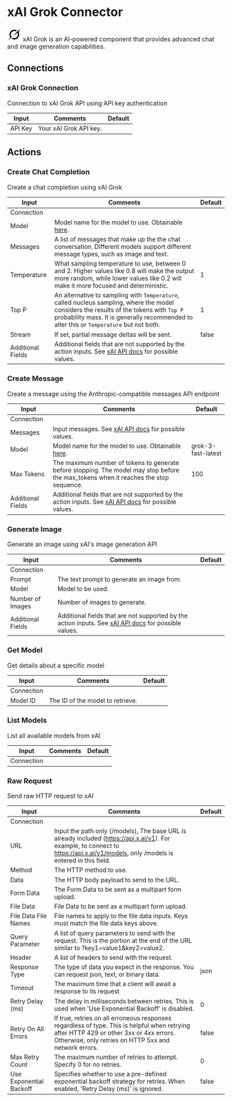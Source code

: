 # xAI Grok Connector

![xAI Grok](./assets/xai-grok.png#connector-icon)
xAI Grok is an AI-powered component that provides advanced chat and image generation capabilities.

## Connections

### xAI Grok Connection

Connection to xAI Grok API using API key authentication

| Input   | Comments               | Default |
| ------- | ---------------------- | ------- |
| API Key | Your xAI Grok API key. |         |

## Actions

### Create Chat Completion

Create a chat completion using xAI Grok

| Input             | Comments                                                                                                                                                                                                                            | Default |
| ----------------- | ----------------------------------------------------------------------------------------------------------------------------------------------------------------------------------------------------------------------------------- | ------- |
| Connection        |                                                                                                                                                                                                                                     |         |
| Model             | Model name for the model to use. Obtainable [here](https://docs.x.ai/docs/models).                                                                                                                                                  |         |
| Messages          | A list of messages that make up the the chat conversation. Different models support different message types, such as image and text.                                                                                                |         |
| Temperature       | What sampling temperature to use, between 0 and 2. Higher values like 0.8 will make the output more random, while lower values like 0.2 will make it more focused and deterministic.                                                | 1       |
| Top P             | An alternative to sampling with `Temperature`, called nucleus sampling, where the model considers the results of the tokens with `Top P` probability mass. It is generally recommended to alter this or `Temperature` but not both. | 1       |
| Stream            | If set, partial message deltas will be sent.                                                                                                                                                                                        | false   |
| Additional Fields | Additional fields that are not supported by the action inputs. See [xAI API docs](https://docs.x.ai/docs/api-reference#chat-completions) for possible values.                                                                       |         |

### Create Message

Create a message using the Anthropic-compatible messages API endpoint

| Input             | Comments                                                                                                                                                                   | Default            |
| ----------------- | -------------------------------------------------------------------------------------------------------------------------------------------------------------------------- | ------------------ |
| Connection        |                                                                                                                                                                            |                    |
| Messages          | Input messages. See [xAI API docs](https://docs.x.ai/docs/api-reference#messages-anthropic-compatible) for possible values.                                                |                    |
| Model             | Model name for the model to use. Obtainable [here](https://docs.x.ai/docs/models).                                                                                         | grok-3-fast-latest |
| Max Tokens        | The maximum number of tokens to generate before stopping. The model may stop before the max_tokens when it reaches the stop sequence.                                      | 100                |
| Additional Fields | Additional fields that are not supported by the action inputs. See [xAI API docs](https://docs.x.ai/docs/api-reference#messages-anthropic-compatible) for possible values. |                    |

### Generate Image

Generate an image using xAI's image generation API

| Input             | Comments                                                                                                                                                       | Default |
| ----------------- | -------------------------------------------------------------------------------------------------------------------------------------------------------------- | ------- |
| Connection        |                                                                                                                                                                |         |
| Prompt            | The text prompt to generate an image from.                                                                                                                     |         |
| Model             | Model to be used.                                                                                                                                              |         |
| Number of Images  | Number of images to generate.                                                                                                                                  |         |
| Additional Fields | Additional fields that are not supported by the action inputs. See [xAI API docs](https://docs.x.ai/docs/api-reference#image-generations) for possible values. |         |

### Get Model

Get details about a specific model

| Input      | Comments                         | Default |
| ---------- | -------------------------------- | ------- |
| Connection |                                  |         |
| Model ID   | The ID of the model to retrieve. |         |

### List Models

List all available models from xAI

| Input      | Comments | Default |
| ---------- | -------- | ------- |
| Connection |          |         |

### Raw Request

Send raw HTTP request to xAI

| Input                   | Comments                                                                                                                                                                                         | Default |
| ----------------------- | ------------------------------------------------------------------------------------------------------------------------------------------------------------------------------------------------ | ------- |
| Connection              |                                                                                                                                                                                                  |         |
| URL                     | Input the path only (/models), The base URL is already included (https://api.x.ai/v1). For example, to connect to https://api.x.ai/v1/models, only /models is entered in this field.             |         |
| Method                  | The HTTP method to use.                                                                                                                                                                          |         |
| Data                    | The HTTP body payload to send to the URL.                                                                                                                                                        |         |
| Form Data               | The Form Data to be sent as a multipart form upload.                                                                                                                                             |         |
| File Data               | File Data to be sent as a multipart form upload.                                                                                                                                                 |         |
| File Data File Names    | File names to apply to the file data inputs. Keys must match the file data keys above.                                                                                                           |         |
| Query Parameter         | A list of query parameters to send with the request. This is the portion at the end of the URL similar to ?key1=value1&key2=value2.                                                              |         |
| Header                  | A list of headers to send with the request.                                                                                                                                                      |         |
| Response Type           | The type of data you expect in the response. You can request json, text, or binary data.                                                                                                         | json    |
| Timeout                 | The maximum time that a client will await a response to its request                                                                                                                              |         |
| Retry Delay (ms)        | The delay in milliseconds between retries. This is used when 'Use Exponential Backoff' is disabled.                                                                                              | 0       |
| Retry On All Errors     | If true, retries on all erroneous responses regardless of type. This is helpful when retrying after HTTP 429 or other 3xx or 4xx errors. Otherwise, only retries on HTTP 5xx and network errors. | false   |
| Max Retry Count         | The maximum number of retries to attempt. Specify 0 for no retries.                                                                                                                              | 0       |
| Use Exponential Backoff | Specifies whether to use a pre-defined exponential backoff strategy for retries. When enabled, 'Retry Delay (ms)' is ignored.                                                                    | false   |

